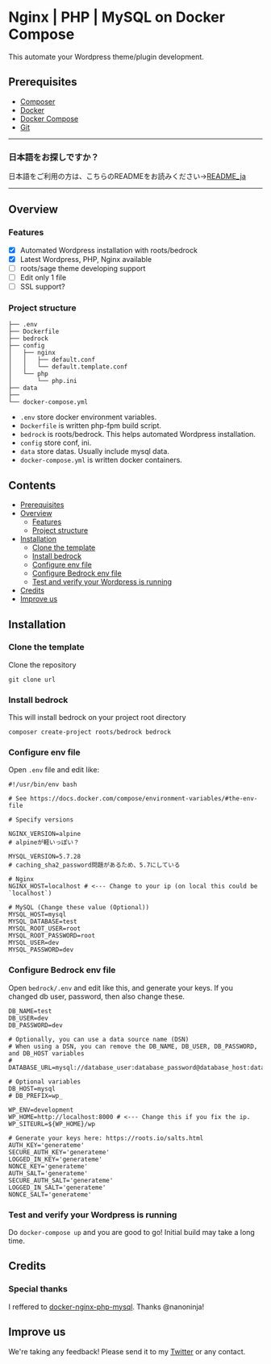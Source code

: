 # Nginx | PHP | MySQL on Docker Compose <!-- omit in toc --> 
This automate your Wordpress theme/plugin development.

## Prerequisites
- [Composer](https://getcomposer.org/)
- [Docker](https://www.docker.com/)
- [Docker Compose](https://docs.docker.com/compose/)
- [Git](https://git-scm.com/)

---

### 日本語をお探しですか？ <!-- omit in toc --> 
日本語をご利用の方は、こちらのREADMEをお読みください->[README_ja](README_ja.md)

---

## Overview
### Features
- [x] Automated Wordpress installation with roots/bedrock
- [x] Latest Wordpress, PHP, Nginx available 
- [ ] roots/sage theme developing support
- [ ] Edit only 1 file
- [ ] SSL support?

### Project structure
```
├── .env
├── Dockerfile
├── bedrock
├── config
│   ├── nginx
│   │   ├── default.conf
│   │   └── default.template.conf
│   └── php
│       └── php.ini
├── data
├──
└── docker-compose.yml
```

- `.env` store docker environment variables.
- `Dockerfile` is written php-fpm build script.
- `bedrock` is roots/bedrock. This helps automated Wordpress installation.
- `config` store conf, ini.
- `data` store datas. Usually include mysql data.
- `docker-compose.yml` is written docker containers.

## Contents <!-- omit in toc --> 
- [Prerequisites](#prerequisites)
- [Overview](#overview)
  - [Features](#features)
  - [Project structure](#project-structure)
- [Installation](#installation)
  - [Clone the template](#clone-the-template)
  - [Install bedrock](#install-bedrock)
  - [Configure env file](#configure-env-file)
  - [Configure Bedrock env file](#configure-bedrock-env-file)
  - [Test and verify your Wordpress is running](#test-and-verify-your-wordpress-is-running)
- [Credits](#credits)
- [Improve us](#improve-us)

## Installation
### Clone the template

Clone the repository
```
git clone url
```


### Install bedrock

This will install bedrock on your project root directory
```
composer create-project roots/bedrock bedrock
```


### Configure env file

Open `.env` file and edit like:
```bash:.env
#!/usr/bin/env bash

# See https://docs.docker.com/compose/environment-variables/#the-env-file

# Specify versions

NGINX_VERSION=alpine
# alpineが軽いっぽい？

MYSQL_VERSION=5.7.28
# caching_sha2_password問題があるため、5.7にしている

# Nginx
NGINX_HOST=localhost # <--- Change to your ip (on local this could be `localhost`)

# MySQL (Change these value (Optional))
MYSQL_HOST=mysql
MYSQL_DATABASE=test
MYSQL_ROOT_USER=root
MYSQL_ROOT_PASSWORD=root
MYSQL_USER=dev
MYSQL_PASSWORD=dev
```

### Configure Bedrock env file

Open `bedrock/.env` and edit like this, and generate your keys.
If you changed db user, password, then also change these.
```bash:bedrock/.env
DB_NAME=test
DB_USER=dev
DB_PASSWORD=dev

# Optionally, you can use a data source name (DSN)
# When using a DSN, you can remove the DB_NAME, DB_USER, DB_PASSWORD, and DB_HOST variables
# DATABASE_URL=mysql://database_user:database_password@database_host:database_port/database_name

# Optional variables
DB_HOST=mysql
# DB_PREFIX=wp_

WP_ENV=development
WP_HOME=http://localhost:8000 # <--- Change this if you fix the ip.
WP_SITEURL=${WP_HOME}/wp

# Generate your keys here: https://roots.io/salts.html
AUTH_KEY='generateme'
SECURE_AUTH_KEY='generateme'
LOGGED_IN_KEY='generateme'
NONCE_KEY='generateme'
AUTH_SALT='generateme'
SECURE_AUTH_SALT='generateme'
LOGGED_IN_SALT='generateme'
NONCE_SALT='generateme'
```

### Test and verify your Wordpress is running

Do `docker-compose up` and you are good to go!
Initial build may take a long time.

## Credits
### Special thanks <!-- omit in toc --> 
I reffered to [docker-nginx-php-mysql](https://github.com/nanoninja/docker-nginx-php-mysql).
Thanks @nanoninja!

## Improve us
We're taking any feedback! Please send it to my [Twitter](https://twitter.com/RikuS3n) or any contact.